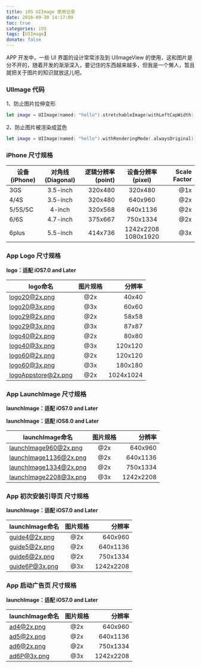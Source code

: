 ```yaml
---
title: iOS UIImage 使用记录
date: 2016-09-30 14:17:09
toc: true
categories: iOS
tags: [UIImage]
donate: false
---
```


APP 开发中，一些 UI 界面的设计常常涉及到 UIImageView 的使用，这和图片是分不开的，随着开发的渐渐深入，要记住的东西越来越多，但我是一个懒人，暂且就把关于图片的知识就放这儿吧。

<!-- more -->


### UIImage 代码

1、防止图片拉伸变形

```swift
let image = UIImage(named: "hello").stretchableImage(withLeftCapWidth: 2, topCapHeight: 0)
```

2、防止图片被渲染成蓝色

```swift
let image = UIImage(named: "hello").withRenderingMode(.alwaysOriginal))
```

### iPhone 尺寸规格

| 设备(iPhone) | 对角线(Diagonal) | 逻辑分辨率(point)| 设备分辨率(pixel) | Scale Factor|
| -----  |:--------:| -------:|:--------:| ---:|
| 3GS    | 3.5-inch | 320x480 |320x480   | @1x |
| 4/4S   | 3.5-inch | 320x480 |640x960   | @2x |
| 5/5S/5C| 4-inch   | 320x568 |640x1136  | @2x |
| 6/6S   | 4.7-inch | 375x667 |750x1334  | @2x |
| 6plus  | 5.5-inch | 414x736 |1242x2208 1080x1920 | @3x |


### App Logo 尺寸规格

**logo：适配 iOS7.0 and Later**

|   logo命名 | 图片规格  | 分辨率    | 
| -----     |:--------:| -------: |
| logo20@2x.png | @2x      | 40x40    |
| logo20@3x.png | @3x      | 60x60    |
| logo29@2x.png | @2x      | 58x58    |
| logo29@3x.png | @3x      | 87x87    |
| logo40@2x.png | @2x      | 80x80    |
| logo40@3x.png | @3x      | 120x120  |
| logo60@2x.png | @2x      | 120x120  |
| logo60@3x.png | @3x      | 180x180  |
| logoAppstore@2x.png | @2x      | 1024x1024  |

### App LaunchImage 尺寸规格

**launchImage：适配 iOS7.0 and Later**

**launchImage：适配 iOS8.0 and Later**


|   launchImage命名   | 图片规格    | 分辨率      | 
| --------------     |:--------:| ----------: |
| launchImage960@2x.png  | @2x      | 640x960     |
| launchImage1136@2x.png | @2x      | 640x1136    |
| launchImage1334@2x.png | @2x      | 750x1334    |
| launchImage2208@3x.png | @3x      | 1242x2208   |

### App 初次安装引导页 尺寸规格

**launchImage：适配 iOS7.0 and Later**

|   launchImage命名   | 图片规格    | 分辨率      | 
| --------------     |:--------:| ----------: |
| guide4@2x.png  | @2x      | 640x960     |
| guide5@2x.png  | @2x      | 640x1136    |
| guide6@2x.png  | @2x      | 750x1334    |
| guide6P@3x.png | @3x      | 1242x2208   |


### App 启动广告页 尺寸规格

**launchImage：适配 iOS7.0 and Later**

|   launchImage命名   | 图片规格    | 分辨率      | 
| --------------     |:--------:| ----------: |
| ad4@2x.png  | @2x      | 640x960     |
| ad5@2x.png  | @2x      | 640x1136    |
| ad6@2x.png  | @2x      | 750x1334    |
| ad6P@3x.png | @3x      | 1242x2208   |

